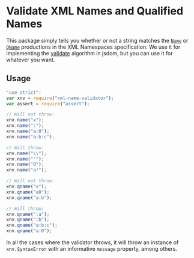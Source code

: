 # Validate XML Names and Qualified Names

This package simply tells you whether or not a string matches the [`Name`](http://www.w3.org/TR/xml/#NT-Name) or [`QName`](http://www.w3.org/TR/xml-names/#NT-QName) productions in the XML Namespaces specification. We use it for implementing the [validate](https://dom.spec.whatwg.org/#validate) algorithm in jsdom, but you can use it for whatever you want.

## Usage

```js
"use strict":
var xnv = require("xml-name-validator");
var assert = require("assert");

// Will not throw:
xnv.name("x");
xnv.name(":");
xnv.name("a:0");
xnv.name("a:b:c");

// Will throw:
xnv.name("\\");
xnv.name("'");
xnv.name("0");
xnv.name("a!");

// Will not throw:
xnv.qname("x");
xnv.qname("a0");
xnv.qname("a:b");

// Will throw:
xnv.qname(":a");
xnv.qname(":b");
xnv.qname("a:b:c");
xnv.qname("a:0");
```

In all the cases where the validator throws, it will throw an instance of `xnv.SyntaxError` with an informative `message` property, among others.

